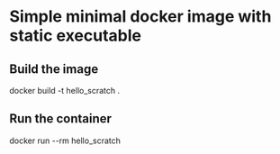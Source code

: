 # Simple minimal docker image with static executable

## Build the image
docker build -t hello_scratch .

## Run the container
docker run --rm hello_scratch
